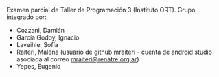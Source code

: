 Examen parcial de Taller de Programación 3 (Instituto ORT).
Grupo integrado por: 
- Cozzani, Damián
- García Godoy, Ignacio
- Laveihle, Sofía
- Raiteri, Malena (usuario de github mraiteri - cuenta de android studio asociada al correo mraiteri@renatre.org.ar)
- Yepes, Eugenio
